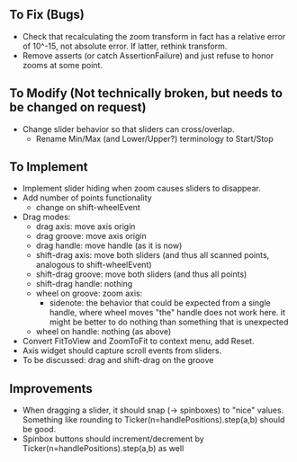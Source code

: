 ## To Fix (Bugs)
* Check that recalculating the zoom transform in fact has a relative error of 10^-15, not absolute error. If latter, rethink transform.
* Remove asserts (or catch AssertionFailure) and just refuse to honor zooms at some point.

## To Modify (Not technically broken, but needs to be changed on request)
* Change slider behavior so that sliders can cross/overlap.
    * Rename Min/Max (and Lower/Upper?) terminology to Start/Stop

## To Implement
* Implement slider hiding when zoom causes sliders to disappear.
* Add number of points functionality
    * change on shift-wheelEvent
* Drag modes:
    * drag axis: move axis origin
    * drag groove: move axis origin
    * drag handle: move handle (as it is now)
    * shift-drag axis: move both sliders (and thus all scanned points, analogous to shift-wheelEvent)
    * shift-drag groove: move both sliders (and thus all points)
    * shift-drag handle: nothing
    * wheel on groove: zoom axis:
        * sidenote: the behavior that could be expected from a single handle, where wheel moves "the" handle does not work here. it might be better to do nothing than something that is unexpected
    * wheel on handle: nothing (as above)
* Convert FitToView and ZoomToFit to context menu, add Reset.
* Axis widget should capture scroll events from sliders.
* To be discussed: drag and shift-drag on the groove

## Improvements
* When dragging a slider, it should snap (-> spinboxes) to "nice" values.
  Something like rounding to Ticker(n=handlePositions).step(a,b) should be good.
* Spinbox buttons should increment/decrement by Ticker(n=handlePositions).step(a,b)
  as well
